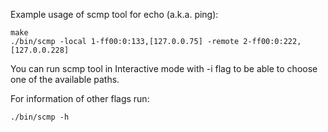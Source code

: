 Example usage of scmp tool for echo (a.k.a. ping):
```
make
./bin/scmp -local 1-ff00:0:133,[127.0.0.75] -remote 2-ff00:0:222,[127.0.0.228]
```

You can run scmp tool in Interactive mode with -i flag to be able to choose
one of the available paths.

For information of other flags run:
```
./bin/scmp -h
```
